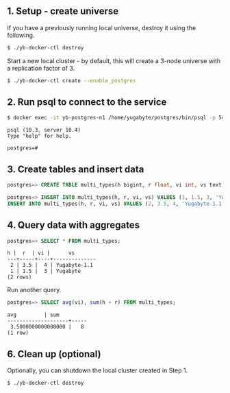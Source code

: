 ## 1. Setup - create universe

If you have a previously running local universe, destroy it using the following.

```sh
$ ./yb-docker-ctl destroy
```

Start a new local cluster - by default, this will create a 3-node universe with a replication factor of 3. 

```sh
$ ./yb-docker-ctl create --enable_postgres
```

## 2. Run psql to connect to the service

```sh
$ docker exec -it yb-postgres-n1 /home/yugabyte/postgres/bin/psql -p 5433 -U postgres
```

```
psql (10.3, server 10.4)
Type "help" for help.

postgres=#
```

## 3. Create tables and insert data

```sql
postgres=> CREATE TABLE multi_types(h bigint, r float, vi int, vs text, PRIMARY KEY (h, r));
```

```sql
postgres=> INSERT INTO multi_types(h, r, vi, vs) VALUES (1, 1.5, 3, 'Yugabyte');
INSERT INTO multi_types(h, r, vi, vs) VALUES (2, 3.5, 4, 'Yugabyte-1.1');
```

## 4. Query data with aggregates

```sql
postgres=> SELECT * FROM multi_types;
```

```
h |  r  | vi |      vs      
---+-----+----+--------------
 2 | 3.5 |  4 | Yugabyte-1.1
 1 | 1.5 |  3 | Yugabyte
(2 rows)
```
Run another query.

```sql
postgres=> SELECT avg(vi), sum(h + r) FROM multi_types;
```

```
avg         | sum 
--------------------+-----
 3.5000000000000000 |   8
(1 row)
```

## 6. Clean up (optional)

Optionally, you can shutdown the local cluster created in Step 1.

```sh
$ ./yb-docker-ctl destroy
```
